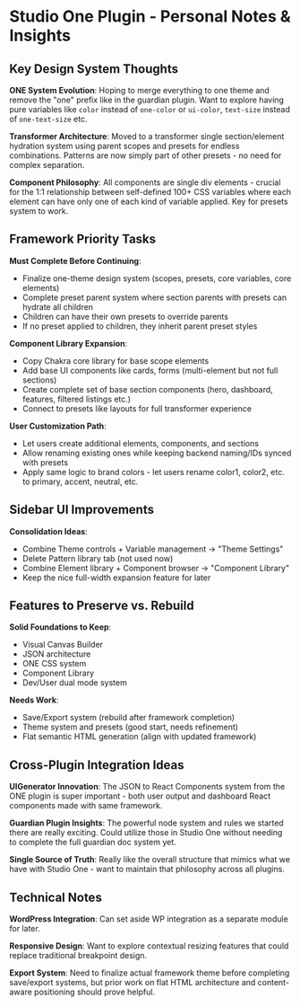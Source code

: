 # Studio One Plugin - Personal Notes & Insights

## Key Design System Thoughts

**ONE System Evolution**: Hoping to merge everything to one theme and remove the "one" prefix like in the guardian plugin. Want to explore having pure variables like `color` instead of `one-color` or `ui-color`, `text-size` instead of `one-text-size` etc.

**Transformer Architecture**: Moved to a transformer single section/element hydration system using parent scopes and presets for endless combinations. Patterns are now simply part of other presets - no need for complex separation.

**Component Philosophy**: All components are single div elements - crucial for the 1:1 relationship between self-defined 100+ CSS variables where each element can have only one of each kind of variable applied. Key for presets system to work.

## Framework Priority Tasks

**Must Complete Before Continuing**:
- Finalize one-theme design system (scopes, presets, core variables, core elements)
- Complete preset parent system where section parents with presets can hydrate all children
- Children can have their own presets to override parents
- If no preset applied to children, they inherit parent preset styles

**Component Library Expansion**:
- Copy Chakra core library for base scope elements
- Add base UI components like cards, forms (multi-element but not full sections)
- Create complete set of base section components (hero, dashboard, features, filtered listings etc.)
- Connect to presets like layouts for full transformer experience

**User Customization Path**:
- Let users create additional elements, components, and sections
- Allow renaming existing ones while keeping backend naming/IDs synced with presets
- Apply same logic to brand colors - let users rename color1, color2, etc. to primary, accent, neutral, etc.

## Sidebar UI Improvements

**Consolidation Ideas**:
- Combine Theme controls + Variable management → "Theme Settings"
- Delete Pattern library tab (not used now)
- Combine Element library + Component browser → "Component Library"
- Keep the nice full-width expansion feature for later

## Features to Preserve vs. Rebuild

**Solid Foundations to Keep**:
- Visual Canvas Builder
- JSON architecture  
- ONE CSS system
- Component Library
- Dev/User dual mode system

**Needs Work**:
- Save/Export system (rebuild after framework completion)
- Theme system and presets (good start, needs refinement)
- Flat semantic HTML generation (align with updated framework)

## Cross-Plugin Integration Ideas

**UIGenerator Innovation**: The JSON to React Components system from the ONE plugin is super important - both user output and dashboard React components made with same framework.

**Guardian Plugin Insights**: The powerful node system and rules we started there are really exciting. Could utilize those in Studio One without needing to complete the full guardian doc system yet.

**Single Source of Truth**: Really like the overall structure that mimics what we have with Studio One - want to maintain that philosophy across all plugins.

## Technical Notes

**WordPress Integration**: Can set aside WP integration as a separate module for later.

**Responsive Design**: Want to explore contextual resizing features that could replace traditional breakpoint design.

**Export System**: Need to finalize actual framework theme before completing save/export systems, but prior work on flat HTML architecture and content-aware positioning should prove helpful.